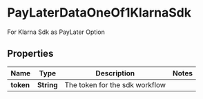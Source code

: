 

# PayLaterDataOneOf1KlarnaSdk

For Klarna Sdk as PayLater Option

## Properties

| Name | Type | Description | Notes |
|------------ | ------------- | ------------- | -------------|
|**token** | **String** | The token for the sdk workflow |  |



